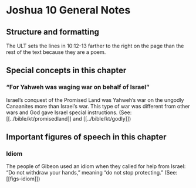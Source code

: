 # Joshua 10 General Notes
## Structure and formatting

The ULT sets the lines in 10:12-13 farther to the right on the page than the rest of the text because they are a poem.

## Special concepts in this chapter

### “For Yahweh was waging war on behalf of Israel”
Israel’s conquest of the Promised Land was Yahweh’s war on the ungodly Canaanites more than Israel’s war. This type of war was different from other wars and God gave Israel special instructions. (See: [[../bible/kt/promisedland]] and [[../bible/kt/godly]])

## Important figures of speech in this chapter

### Idiom

The people of Gibeon used an idiom when they called for help from Israel: “Do not withdraw your hands,” meaning “do not stop protecting.” (See: [[figs-idiom]])